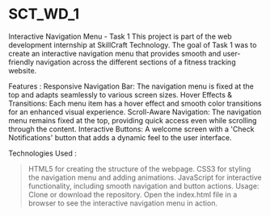 # SCT_WD_1

Interactive Navigation Menu - Task 1
This project is part of the web development internship at SkillCraft Technology. 
The goal of Task 1 was to create an interactive navigation menu that provides smooth and user-friendly navigation across the different sections of a fitness tracking website.

Features :
  Responsive Navigation Bar:
    The navigation menu is fixed at the top and adapts seamlessly to various screen sizes.
  Hover Effects & Transitions:
    Each menu item has a hover effect and smooth color transitions for an enhanced visual experience.
  Scroll-Aware Navigation:
    The navigation menu remains fixed at the top, providing quick access even while scrolling through the content.
  Interactive Buttons:
    A welcome screen with a 'Check Notifications' button that adds a dynamic feel to the user interface.

Technologies Used :
  >HTML5 for creating the structure of the webpage.
  >CSS3 for styling the navigation menu and adding animations.
  >JavaScript for interactive functionality, including smooth navigation and button actions.
Usage:
  Clone or download the repository.
  Open the index.html file in a browser to see the interactive navigation menu in action.
